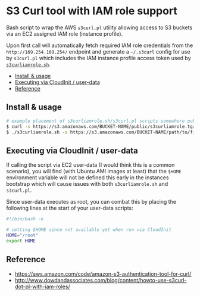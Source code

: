# S3 Curl tool with IAM role support
Bash script to wrap the AWS `s3curl.pl` utility allowing access to S3 buckets via an EC2 assigned IAM role (instance profile).

Upon first call will automatically fetch required IAM role credentials from the `http://169.254.169.254/` endpoint and generate a `~/.s3curl` config for use by `s3curl.pl` which includes the IAM instance profile access token used by [`s3curliamrole.sh`](s3curliamrole.sh).

- [Install & usage](#install--usage)
- [Executing via CloudInit / user-data](#executing-via-cloudinit--user-data)
- [Reference](#reference)

## Install & usage
```sh
# example placement of s3curliamrole.sh/s3curl.pl scripts somewhere public
$ curl -s https://s3.amazonaws.com/BUCKET-NAME/public/s3curliamrole.tgz | tar -xz
$ ./s3curliamrole.sh -s https://s3.amazonaws.com/BUCKET-NAME/path/to/file.ext
```

## Executing via CloudInit / user-data
If calling the script via EC2 user-data (I would think this is a common scenario), you will find (with Ubuntu AMI images at least) that the `$HOME` environment variable will not be defined this early in the instances bootstrap which will cause issues with both `s3curliamrole.sh` and `s3curl.pl`.

Since user-data executes as root, you can combat this by placing the following lines at the start of your user-data scripts:
```sh
#!/bin/bash -e

# setting $HOME since not available yet when run via CloudInit
HOME="/root"
export HOME
```

## Reference
- https://aws.amazon.com/code/amazon-s3-authentication-tool-for-curl/
- http://www.dowdandassociates.com/blog/content/howto-use-s3curl-dot-pl-with-iam-roles/
